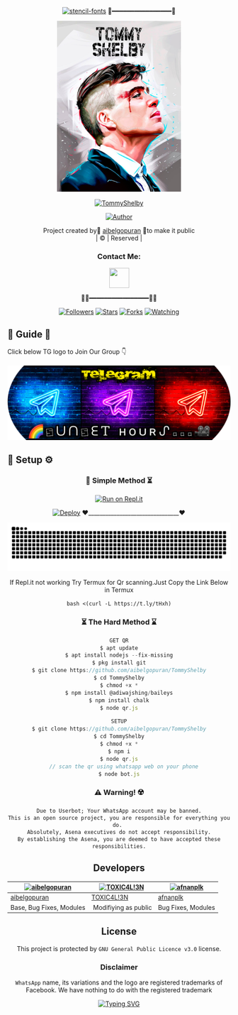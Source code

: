 <p align="center">
<a href="https://fontmeme.com/stencil-fonts/"><img src="https://fontmeme.com/permalink/211016/377e5100da6ea6d1b1644db7cf67d886.png" alt="stencil-fonts" border="0"></a>
🙂━━━━━━━━━━━━━━━━🙂
<div align="center">
  <img border-radius: 15px src="tshelby.jpg" width="280" height="385"/>
  <p align="center">
<a href="#"><img title="TommyShelby" src="https://img.shields.io/badge/TOMMY%20SHELBY-blueviolet?style=for-the-badge"></a>
</p>
  <p align="center">
<a href="https://github.com/aibelgopuran"><img title="Author" src="https://img.shields.io/badge/AUTHOR-AIBEL-brightgreen?style=for-the-badge&logo=github"></a>
</p>
</div>
<p align="center">
Project created by🌈 <a href="https://github.com/aibelgopuran">aibelgopuran</a> 💫to make it public
    <br>
       | © |
        Reserved |
    <br>
</p>
<h3 align="center">Contact Me:</h3>
<p align="center">
<a href="https://www.instagram.com/aibel_gopuran/" target="blank"><img align="center" src="https://cdn.jsdelivr.net/npm/simple-icons@3.0.1/icons/instagram.svg" height="45" width="45" /></a>
<p align="center">
✌🏻━━━━━━━━━━━━━━━━✌🏻
</p>

  <p align="center">
  <a href="httsp://github.com/aibelgopuran/TommyShelby">
    <p align="center">
<a href="https://github.com/aibelgopuran/followers"><img title="Followers" src="https://img.shields.io/github/followers/aibelgopuran?color=blue&style=flat-square"></a>
<a href="https://github.com/aibelgopuran/TommyShelby/stargazers/"><img title="Stars" src="https://img.shields.io/github/stars/aibelgopuran/TommyShelby?color=blue&style=flat-square"></a>
<a href="https://github.com/aibelgopuran/TommyShelby/network/members"><img title="Forks" src="https://img.shields.io/github/forks/aibelgopuran/TommyShelby?color=blue&style=flat-square"></a>
<a href="https://github.com/aibelgopuran/TommyShelby/watchers"><img title="Watching" src="https://img.shields.io/github/watchers/aibelgopuran/TommyShelby?label=Watchers&color=blue&style=flat-square"></a>
</p>

## 📢 Guide 💝
Click below TG logo to Join Our Group 👇
    <br>
<br>
  [![join](tele.png)](https://t.me/SUNsetHrsG)
  <div align="center">

  </div>
    
## 🔗 Setup ⚙️
<div align="center">

  ### 🧮 Simple Method ⏳️

[![Run on Repl.it](https://www.linkpicture.com/q/Untitled-3_10.jpg)](https://replit.com/@Farhandqz/TommyShelby) 
  
[![Deploy](https://www.linkpicture.com/q/heroku.jpg)](https://heroku.com/deploy?template=https://github.com/farhan-dqz/Julie-Mwol)
♥________________________________♥
<div align="center">

 [![Run on Repl.it](https://github.com/Platane/snk/raw/output/github-contribution-grid-snake.svg)](https://www.instagram.com/aibel_gopuran/)
 
 <div align="center">
If Repl.it not working Try Termux for Qr scanning.Just Copy the Link Below in Termux

```
bash <(curl -L https://t.ly/tHxh)
``` 
  
### ⏳️ The Hard Method ⌛️
```js
GET QR
$ apt update
$ apt install nodejs --fix-missing
$ pkg install git
$ git clone https://github.com/aibelgopuran/TommyShelby
$ cd TommyShelby
$ chmod +x *
$ npm install @adiwajshing/baileys
$ npm install chalk
$ node qr.js
```
      
```js
SETUP
$ git clone https://github.com/aibelgopuran/TommyShelby
$ cd TommyShelby
$ chmod +x *
$ npm i
$ node qr.js
   // scan the qr using whatsapp web on your phone
$ node bot.js
```


### ⚠️ Warning! ☢️
```
Due to Userbot; Your WhatsApp account may be banned.
This is an open source project, you are responsible for everything you do. 
Absolutely, Asena executives do not accept responsibility.
By establishing the Asena, you are deemed to have accepted these responsibilities.
```

## Developers
  <div align="center">
    
  [![aibelgopuran](https://github.com/aibelgopuran.png?size=100)](https://github.com/aibelgopuran) |  [![TOXIC4L!3N](https://github.com/Alien-alfa.png?size=100)](https://github.com/AI-VIKI) | [![afnanplk](https://github.com/afnanplk.png?size=100)](https://github.com/afnanplk) 
----|----|----
[aibelgopuran](https://github.com/aibelgopuran)  | [TOXIC4L!3N](https://github.com/AI-VIKI) | [afnanplk](https://github.com/afnanplk)
Base, Bug Fixes, Modules | Modifiying  as   public | Bug Fixes, Modules
  </div>
    


## License
This project is protected by `GNU General Public Licence v3.0` license.

### Disclaimer
`WhatsApp` name, its variations and the logo are registered trademarks of Facebook. We have nothing to do with the registered trademark

<div align="center">

[![Typing SVG](https://readme-typing-svg.herokuapp.com?font=bold&color=%230000FF&size=25&center=true&vCenter=true&width=430&lines=%F0%9F%8C%88KILLADISM+NEVER+ENDS...%E2%9A%A1%EF%B8%8F)](https://github.com/aibelgopuran)
